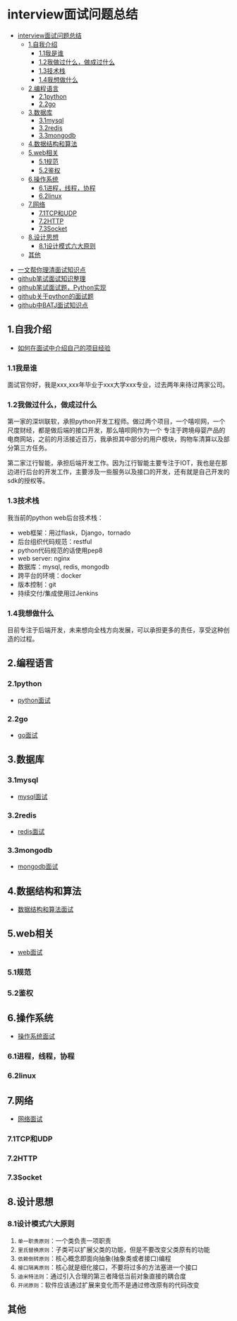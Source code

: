 # interview面试问题总结

<!-- TOC -->

- [interview面试问题总结](#interview%e9%9d%a2%e8%af%95%e9%97%ae%e9%a2%98%e6%80%bb%e7%bb%93)
  - [1.自我介绍](#1%e8%87%aa%e6%88%91%e4%bb%8b%e7%bb%8d)
    - [1.1我是谁](#11%e6%88%91%e6%98%af%e8%b0%81)
    - [1.2我做过什么，做成过什么](#12%e6%88%91%e5%81%9a%e8%bf%87%e4%bb%80%e4%b9%88%e5%81%9a%e6%88%90%e8%bf%87%e4%bb%80%e4%b9%88)
    - [1.3技术栈](#13%e6%8a%80%e6%9c%af%e6%a0%88)
    - [1.4我想做什么](#14%e6%88%91%e6%83%b3%e5%81%9a%e4%bb%80%e4%b9%88)
  - [2.编程语言](#2%e7%bc%96%e7%a8%8b%e8%af%ad%e8%a8%80)
    - [2.1python](#21python)
    - [2.2go](#22go)
  - [3.数据库](#3%e6%95%b0%e6%8d%ae%e5%ba%93)
    - [3.1mysql](#31mysql)
    - [3.2redis](#32redis)
    - [3.3mongodb](#33mongodb)
  - [4.数据结构和算法](#4%e6%95%b0%e6%8d%ae%e7%bb%93%e6%9e%84%e5%92%8c%e7%ae%97%e6%b3%95)
  - [5.web相关](#5web%e7%9b%b8%e5%85%b3)
    - [5.1规范](#51%e8%a7%84%e8%8c%83)
    - [5.2鉴权](#52%e9%89%b4%e6%9d%83)
  - [6.操作系统](#6%e6%93%8d%e4%bd%9c%e7%b3%bb%e7%bb%9f)
    - [6.1进程，线程，协程](#61%e8%bf%9b%e7%a8%8b%e7%ba%bf%e7%a8%8b%e5%8d%8f%e7%a8%8b)
    - [6.2linux](#62linux)
  - [7.网络](#7%e7%bd%91%e7%bb%9c)
    - [7.1TCP和UDP](#71tcp%e5%92%8cudp)
    - [7.2HTTP](#72http)
    - [7.3Socket](#73socket)
  - [8.设计思想](#8%e8%ae%be%e8%ae%a1%e6%80%9d%e6%83%b3)
    - [8.1设计模式六大原则](#81%e8%ae%be%e8%ae%a1%e6%a8%a1%e5%bc%8f%e5%85%ad%e5%a4%a7%e5%8e%9f%e5%88%99)
  - [其他](#%e5%85%b6%e4%bb%96)

<!-- /TOC -->

- [一文帮你理清面试知识点](https://github.com/CyC2018/Backend-Interview-Guide/blob/master/doc/%E4%B8%80%E6%96%87%E5%B8%AE%E4%BD%A0%E7%90%86%E6%B8%85%E9%9D%A2%E8%AF%95%E7%9F%A5%E8%AF%86%E7%82%B9.md)
- [github笔试面试知识整理](https://github.com/HIT-Alibaba/interview)
- [github笔试面试题，Python实现](https://github.com/leeguandong/Interview-code-practice-python)
- [github关于python的面试题](https://github.com/kenwoodjw/python_interview_question)
- [github中BATJ面试知识点](https://github.com/xbox1994/Java-Interview)

## 1.自我介绍

- [如何在面试中介绍自己的项目经验](https://mp.weixin.qq.com/s?__biz=MzI4Njc5NjM1NQ==&mid=2247486163&idx=1&sn=3f395ec8287050ac719d9237eb8107aa&chksm=ebd635ffdca1bce9f444940afeb0d86f6d83bcb2acde382057609225cba6faedf010222d1bfc&scene=21#wechat_redirect)

### 1.1我是谁

面试官你好，我是xxx,xxx年毕业于xxx大学xxx专业，过去两年来待过两家公司。

### 1.2我做过什么，做成过什么

第一家的深圳联软，承担python开发工程师。做过两个项目，一个嘻呗网，一个尺度财经，都是做后端的接口开发，那么嘻呗网作为一个
专注于跨境母婴产品的电商网站，之前的月活接近百万，我承担其中部分的用户模块，购物车清算以及部分第三方任务。

第二家江行智能，承担后端开发工作。因为江行智能主要专注于IOT，我也是在那边进行后台的开发工作，主要涉及一些服务以及接口的开发，还有就是自己开发的sdk的授权等。

### 1.3技术栈

我当前的python web后台技术栈：

- web框架：用过flask，Django，tornado
- 后台组织代码规范：restful
- python代码规范的话使用pep8
- web server: nginx
- 数据库：mysql, redis, mongodb
- 跨平台的环境：docker
- 版本控制：git
- 持续交付/集成使用过Jenkins

### 1.4我想做什么

目前专注于后端开发，未来想向全栈方向发展，可以承担更多的责任，享受这种创造的过程。

## 2.编程语言

### 2.1python

- [python面试](./python_interview.md)

### 2.2go

- [go面试](./go_interview.md)

## 3.数据库

### 3.1mysql

- [mysql面试](./mysql_interview.md)

### 3.2redis

- [redis面试](./redis_interview.md)

### 3.3mongodb

- [mongodb面试](./mongodb_interview.md)

## 4.数据结构和算法

- [数据结构和算法面试](./data_structure_algorithm_interview.md)

## 5.web相关

- [web面试](./web_interview.md)

### 5.1规范

### 5.2鉴权

## 6.操作系统

- [操作系统面试](./os_interview.md)

### 6.1进程，线程，协程

### 6.2linux

## 7.网络

- [网络面试](./network_interview.md)

### 7.1TCP和UDP

### 7.2HTTP

### 7.3Socket

## 8.设计思想

### 8.1设计模式六大原则

1. `单一职责原则`：一个类负责一项职责
2. `里氏替换原则`：子类可以扩展父类的功能，但是不要改变父类原有的功能
3. `依赖倒转原则`：核心概念即面向抽象(抽象类或者接口)编程
4. `接口隔离原则`：核心就是细化接口，不要将过多的方法塞进一个接口
5. `迪米特法则`：通过引入合理的第三者降低当前对象直接的耦合度
6. `开闭原则`：软件应该通过扩展来变化而不是通过修改原有的代码改变

## 其他
